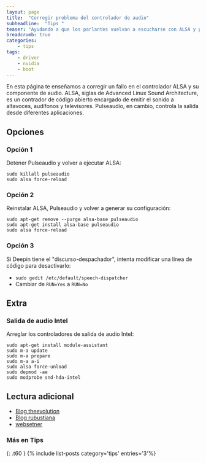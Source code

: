 ```yaml
---
layout: page
title:  "Corregir problema del controlador de audio"
subheadline:  "Tips "
teaser: "Ayudando a que los parlantes vuelvan a escucharse con ALSA y pulseaudio"
breadcrumb: true
categories:
    - tips
tags:
    - driver
    - nvidia
    - boot
---
```

En esta página te enseñamos a corregir un fallo en el controlador ALSA y su componente de audio. ALSA, siglas de Advanced Linux Sound Architecture, es un contrador de código abierto encargado de emitir el sonido a altavoces, audífonos y televisores. Pulseaudio, en cambio, controla la salida desde diferentes aplicaciones.

## Opciones
### Opción 1
Detener Pulseaudio y volver a ejecutar ALSA:

~~~
sudo killall pulseaudio
sudo alsa force-reload
~~~

### Opción 2
Reinstalar ALSA, Pulseaudio y volver a generar su configuración:

~~~
sudo apt-get remove --purge alsa-base pulseaudio
sudo apt-get install alsa-base pulseaudio
sudo alsa force-reload
~~~

### Opción 3
Si Deepin tiene el "discurso-despachador", intenta modificar una línea de código para desactivarlo:

* `sudo gedit /etc/default/speech-dispatcher`
* Cambiar de `RUN=Yes` a `RUN=No`

## Extra
### Salida de audio Intel
Arreglar los controladores de salida de audio Intel:

~~~
sudo apt-get install module-assistant
sudo m-a update
sudo m-a prepare
sudo m-a a-i
sudo alsa force-unload
sudo depmod -ae
sudo modprobe snd-hda-intel
~~~

## Lectura adicional
* [Blog theevolution](https://theevolution.wordpress.com/2008/08/04/soluciones-a-problemas-comunes-de-linux-ubuntu/)
* [Blog rubustiana](https://robustiana.com/204-solucion-a-los-problemas-de-audio-en-ubuntu-13-10-o-superior)
* [websetner](https://websetnet.com/es/fix-sound-problem-ubuntu/)

### Más en Tips
{: .t60 }
{% include list-posts category='tips' entries='3'%}
